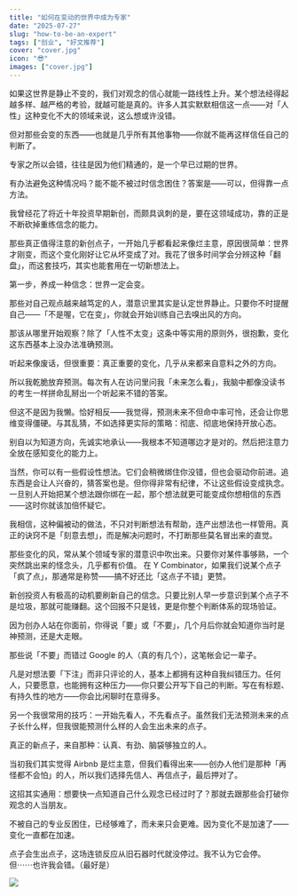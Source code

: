 ```yaml
---
title: "如何在变动的世界中成为专家"
date: "2025-07-27"
slug: "how-to-be-an-expert"
tags: ["创业", "好文推荐"]
cover: "cover.jpg"
icon: "😎"
images: ["cover.jpg"]
---
```

如果这世界是静止不变的，我们对观念的信心就能一路线性上升。某个想法经得起越多样、越严格的考验，就越可能是真的。许多人其实默默相信这一点——对「人性」这种变化不大的领域来说，这么想或许没错。



但对那些会变的东西——也就是几乎所有其他事物——你就不能再这样信任自己的判断了。



专家之所以会错，往往是因为他们精通的，是一个早已过期的世界。



有办法避免这种情况吗？能不能不被过时信念困住？答案是——可以，但得靠一点方法。



我曾经花了将近十年投资早期新创，而颇具讽刺的是，要在这领域成功，靠的正是不断砍掉重练信念的能力。



那些真正值得注意的新创点子，一开始几乎都看起来像烂主意，原因很简单：世界才刚变，而这个变化刚好让它从坏变成了对。我花了很多时间学会分辨这种「翻盘」，而这套技巧，其实也能套用在一切新想法上。



第一步，养成一种信念：世界一定会变。



那些对自己观点越来越笃定的人，潜意识里其实是认定世界静止。只要你不时提醒自己——「不是喔，它在变」，你就会开始训练自己去嗅出风的方向。



那该从哪里开始观察？除了「人性不太变」这条中等实用的原则外，很抱歉，变化这东西基本上没办法准确预测。



听起来像废话，但很重要：真正重要的变化，几乎从来都来自意料之外的方向。



所以我乾脆放弃预测。每次有人在访问里问我「未来怎么看」，我脑中都像没读书的考生一样拼命乱掰出一个听起来不错的答案。



但这不是因为我懒。恰好相反——我觉得，预测未来不但命中率可怜，还会让你思维变得僵硬。与其乱猜，不如选择更实际的策略：彻底、彻底地保持开放心态。



别自以为知道方向，先诚实地承认——我根本不知道哪边才是对的。然后把注意力全放在感知变化的能力上。



当然，你可以有一些假设性想法。它们会稍微绑住你没错，但也会驱动你前进。追东西是会让人兴奋的，猜答案也是。但你得非常有纪律，不让这些假设变成执念。
一旦别人开始把某个想法跟你绑在一起，那个想法就更可能变成你想相信的东西——这时你就该加倍怀疑它。



我相信，这种偏被动的做法，不只对判断想法有帮助，连产出想法也一样管用。真正的诀窍不是「刻意去想」，而是解决问题时，不打断那些莫名冒出来的直觉。



那些变化的风，常从某个领域专家的潜意识中吹出来。只要你对某件事够熟，一个突然跳出来的怪念头，几乎都有价值。
在 Y Combinator，如果我们说某个点子「疯了点」，那通常是称赞——搞不好还比「这点子不错」更赞。



新创投资人有极高的动机要刷新自己的信念。只要比别人早一步意识到某个点子不是垃圾，那就可能赚翻。这个回报不只是钱，更是你整个判断体系的现场验证。



因为创办人站在你面前，你得说「要」或「不要」，几个月后你就会知道你当时是神预测，还是大走眼。



那些说「不要」而错过 Google 的人（真的有几个），这笔帐会记一辈子。



凡是对想法要「下注」而非只评论的人，基本上都拥有这种自我纠错压力。任何人，只要愿意，也能拥有这种压力——你只要公开写下自己的判断。写在有标题、有持久性的地方——你会比闲聊时在意得多。



另一个我很常用的技巧：一开始先看人，不先看点子。虽然我们无法预测未来的点子长什么样，但我很能预测什么样的人会生出未来的点子。



真正的新点子，来自那种：认真、有劲、脑袋够独立的人。



当初我们其实觉得 Airbnb 是烂主意，但我们看得出来——创办人他们是那种「再怪都不会怕」的人，所以我们选择先信人、再信点子，最后押对了。



这招其实通用：想要快一点知道自己什么观念已经过时了？那就去跟那些会打破你观念的人当朋友。



不被自己的专业反困住，已经够难了，而未来只会更难。因为变化不是加速了——变化一直都在加速。



点子会生出点子，这场连锁反应从旧石器时代就没停过。我不认为它会停。
但⋯⋯也许我会错。（最好是）




![](https://prod-files-secure.s3.us-west-2.amazonaws.com/112d0858-5090-4d34-a606-b75eb8d65fd2/46476355-9cf3-4e99-9b7a-3531bc426380/1000202064.png?X-Amz-Algorithm=AWS4-HMAC-SHA256&X-Amz-Content-Sha256=UNSIGNED-PAYLOAD&X-Amz-Credential=ASIAZI2LB466VSNKK3PL%2F20250803%2Fus-west-2%2Fs3%2Faws4_request&X-Amz-Date=20250803T213306Z&X-Amz-Expires=3600&X-Amz-Security-Token=IQoJb3JpZ2luX2VjEPr%2F%2F%2F%2F%2F%2F%2F%2F%2F%2FwEaCXVzLXdlc3QtMiJIMEYCIQCkZSjWjcxJnzkihuGHp0qV8R%2F2qgBEKBbD%2BQ093iWJegIhAKnrPcoO4He6L8yOyS1cGdP%2BJY6IXwzRwaCQFkRAitsLKv8DCDMQABoMNjM3NDIzMTgzODA1Igyn%2FxaDeFnJkDS1BTgq3APO6b37sLWiT9q%2BIvzYkj3sfUCSg51W8pJ7hptHzbAkfoWJ63%2Bs3pPZT6XC0GQrEy8rzO1Mw3dorwr6RZynb%2BQz8BEC12%2F4%2FJFqKkMC2RPvTA6s%2BX%2FQZw%2Bg%2Fl%2FgNtUu3thzWuqprC1OHsHfcuBgHkedEhOoaGubyb3rKsRh1ie4MSrWPZWc2ARycd%2BwDajxi8C131l%2BdrW7JQkDV77hNQ%2Bhm5KEsdyoqFyJPzEXRxkhSZIZ9JtM%2FNcQW%2Fe8iYCe3g44K4panTVNLxRCVuzNUBVCzGL%2BbtlKkdl7ERf7trYpn9TjbNceUgeJ80fTdm3QdwaNp2UXesLmXk7eL%2FXik48uy2PeqkFrHihs9o6c89Fge5ympCWTjdZRxPwKzZscW4nZTOd4%2FmPn7RCa4PBiU%2FbFxFKlvU6D6sJGipeIbR9LEvCLgU6AdrEkh5AlIW3gFfcUyguDNuFnnOKBORgH3WveK%2F3Z6ux13vnMNBjE87FgtrKIhngkp1IjP1OLDMP6sGSFQKgXFldutCv6dualLHacH6KI7igDgtpj2rLD6938a0ZacStkkerq%2FVDATib2taPF15V3wphXUGh071d3x8j4YyGe2teSuosixk31C2fBrTpn6WJfDuXCcSeQpTD0wL7EBjqkAQv%2Fdl4Z7XwvSAcfv%2FG3eSUPWt68Rc0x6Ayr%2FUEcb64u%2FAwbnpf8vWf8XZhKeafC43RhbRLyIcwqGjwTs%2BeasMPacyZH%2BwGe49I5jBvTEMOuLMaKem2rVbU%2BGxwBMGBPQPfEi77fMB5sFDjJKca3jR%2Fs8rfeLBQird8clFjPbf69uA1WTRWzWaih40mPb1fLLIjD1sa8SinP2KNnvYAPiYDee6JB&X-Amz-Signature=076befce1239dddfbce5a60e13fbb078897bef403df049afc126ef140f1416c7&X-Amz-SignedHeaders=host&x-amz-checksum-mode=ENABLED&x-id=GetObject)

